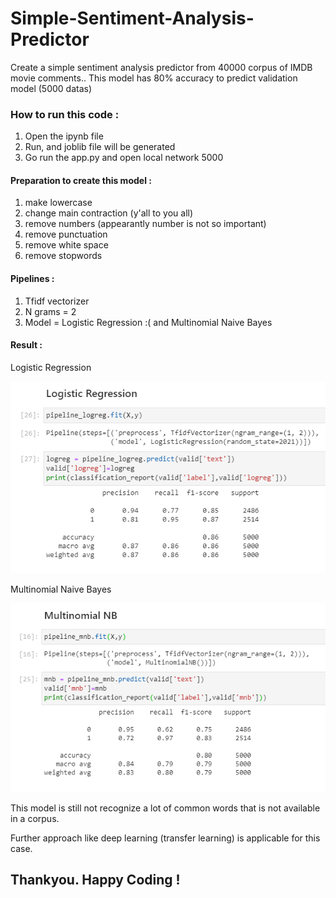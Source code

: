 # Simple-Sentiment-Analysis-Predictor

Create a simple sentiment analysis predictor from 40000 corpus of IMDB movie comments..
This model has 80% accuracy to predict validation model (5000 datas)

### How to run this code :
1. Open the ipynb file
2. Run, and joblib file will be generated
3. Go run the app.py and open local network 5000

#### Preparation to create this model :
1. make lowercase
2. change main contraction (y'all to you all)
3. remove numbers (appearantly number is not so important)
4. remove punctuation
5. remove white space
6. remove stopwords

#### Pipelines :
1. Tfidf vectorizer
2. N grams = 2
3. Model = Logistic Regression :( and Multinomial Naive Bayes

#### Result : 

Logistic Regression

<img src = 'logreg.PNG'>

Multinomial Naive Bayes

<img src = 'mnb.PNG'>

This model is still not recognize a lot of common words that is not available in a corpus.

Further approach like deep learning (transfer learning) is applicable for this case.

## Thankyou. Happy Coding !
